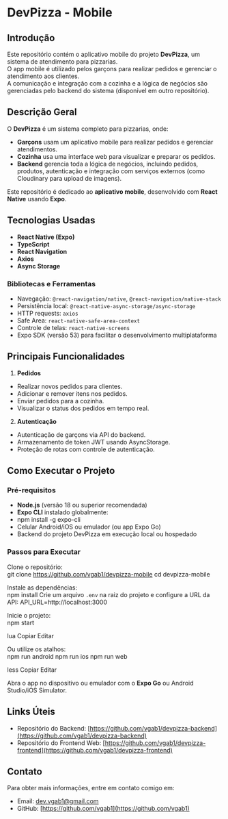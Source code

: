 # DevPizza - Mobile

## Introdução

Este repositório contém o aplicativo mobile do projeto **DevPizza**, um sistema de atendimento para pizzarias.  
O app mobile é utilizado pelos garçons para realizar pedidos e gerenciar o atendimento aos clientes.  
A comunicação e integração com a cozinha e a lógica de negócios são gerenciadas pelo backend do sistema (disponível em outro repositório).

## Descrição Geral

O **DevPizza** é um sistema completo para pizzarias, onde:

- **Garçons** usam um aplicativo mobile para realizar pedidos e gerenciar atendimentos.
- **Cozinha** usa uma interface web para visualizar e preparar os pedidos.
- **Backend** gerencia toda a lógica de negócios, incluindo pedidos, produtos, autenticação e integração com serviços externos (como Cloudinary para upload de imagens).

Este repositório é dedicado ao **aplicativo mobile**, desenvolvido com **React Native** usando **Expo**.

## Tecnologias Usadas

- **React Native (Expo)**
- **TypeScript**
- **React Navigation**
- **Axios**
- **Async Storage**

### Bibliotecas e Ferramentas

- Navegação: `@react-navigation/native`, `@react-navigation/native-stack`
- Persistência local: `@react-native-async-storage/async-storage`
- HTTP requests: `axios`
- Safe Area: `react-native-safe-area-context`
- Controle de telas: `react-native-screens`
- Expo SDK (versão 53) para facilitar o desenvolvimento multiplataforma

## Principais Funcionalidades

1. **Pedidos**

- Realizar novos pedidos para clientes.
- Adicionar e remover itens nos pedidos.
- Enviar pedidos para a cozinha.
- Visualizar o status dos pedidos em tempo real.

2. **Autenticação**

- Autenticação de garçons via API do backend.
- Armazenamento de token JWT usando AsyncStorage.
- Proteção de rotas com controle de autenticação.

## Como Executar o Projeto

### Pré-requisitos

- **Node.js** (versão 18 ou superior recomendada)
- **Expo CLI** instalado globalmente:
- npm install -g expo-cli
- Celular Android/iOS ou emulador (ou app Expo Go)
- Backend do projeto DevPizza em execução local ou hospedado

### Passos para Executar

Clone o repositório:  
git clone https://github.com/vgab1/devpizza-mobile
cd devpizza-mobile

Instale as dependências:  
npm install
Crie um arquivo `.env` na raiz do projeto e configure a URL da API:
API_URL=http://localhost:3000

Inicie o projeto:  
npm start

lua
Copiar
Editar

Ou utilize os atalhos:  
npm run android
npm run ios
npm run web

less
Copiar
Editar

Abra o app no dispositivo ou emulador com o **Expo Go** ou Android Studio/iOS Simulator.

## Links Úteis

- Repositório do Backend: [https://github.com/vgab1/devpizza-backend](https://github.com/vgab1/devpizza-backend)
- Repositório do Frontend Web: [https://github.com/vgab1/devpizza-frontend](https://github.com/vgab1/devpizza-frontend)

## Contato

Para obter mais informações, entre em contato comigo em:

- Email: [dev.vgab1@gmail.com](mailto:dev.vgab1@gmail.com)
- GitHub: [https://github.com/vgab1](https://github.com/vgab1)
